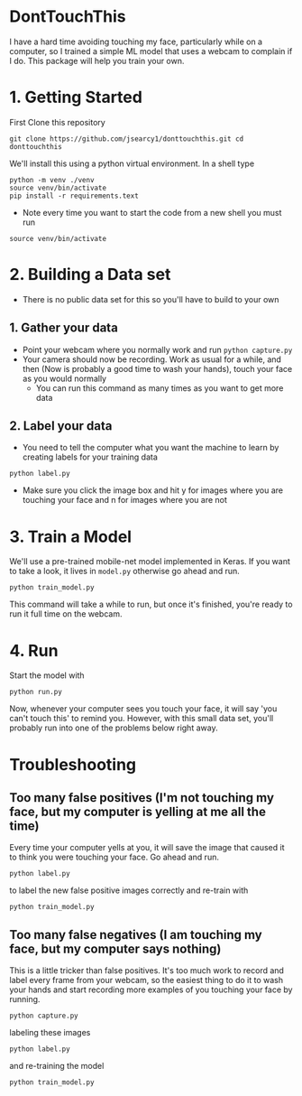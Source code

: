 
# DontTouchThis

I have a hard time avoiding touching my face, particularly while on a computer, so I trained a simple ML model that uses a webcam to complain if I do. This package will help you train your own.  

# 1. Getting Started

First Clone this repository

`git clone https://github.com/jsearcy1/donttouchthis.git
cd donttouchthis
`

We'll install this using a python virtual environment. In a shell type

```
python -m venv ./venv
source venv/bin/activate
pip install -r requirements.text
```

* Note every time you want to start the code from a new shell you must run

`source venv/bin/activate`

# 2. Building a Data set

* There is no public data set for this so you'll have to build to your own

## 1. Gather your data
* Point your webcam where you normally work and run
  `python capture.py`
* Your camera should now be recording. Work as usual for a while, and then (Now is probably a good time to wash your hands), touch your face as you would normally
   * You can run this command as many times as you want to get more data

## 2. Label your data
* You need to tell the computer what you want the machine to learn by creating labels for your training data

`python label.py`

* Make sure you click the image box and hit y for images where you are touching your face and n for images where you are not 

# 3. Train a Model
We'll use a pre-trained mobile-net model implemented in Keras. If you want to take a look, it lives in `model.py` otherwise go ahead and run.

`python train_model.py`

This command will take a  while to run, but once it's finished, you're ready to run it full time on the webcam.

# 4. Run

Start the model with

`python run.py`

Now, whenever your computer sees you touch your face, it will say 'you can't touch this' to remind you.
However, with this small data set, you'll probably run into one of the problems below right away.



# Troubleshooting 

## Too many false positives (I'm not touching my face, but my computer is yelling at me all the time)

Every time your computer yells at you, it will save the image that caused it to think you were touching your face. Go ahead and run.

`python label.py`

to label the new false positive images correctly and re-train with

`python train_model.py`



## Too many false negatives (I am touching my face, but my computer says nothing)

This is a little tricker than false positives. It's too much work to record and label every frame from your webcam, so the easiest thing to do it to wash your hands and start recording more examples of you touching your face by running.

`python capture.py`

labeling these images

`python label.py`

and re-training the model

`python train_model.py`



